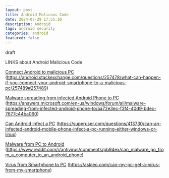 ```yaml
---
layout: post
title: Android Malicous Code
date: 2024-07-29 17:55:10
description: Android 
tags: android security
categories: android
featured: false
---
```


draft 

LINKS about Android Malicious Code


[Connect Android to malicious PC]: https://android.stackexchange.com/questions/257478/what-can-happen-if-you-connect-your-android-smartphone-to-a-malicious-pc/257489#257489 "https://android.stackexchange.com/questions/257478/what-can-happen-if-you-connect-your-android-smartphone-to-a-malicious-pc/257489#257489"
[Connect Android to malicious PC]
(https://android.stackexchange.com/questions/257478/what-can-happen-if-you-connect-your-android-smartphone-to-a-malicious-pc/257489#257489)


[Malware spreading from infected Android Phone to PC]: https://answers.microsoft.com/en-us/windows/forum/all/malware-spreading-from-infected-android-phone-to/aa72e3ec-f3f4-40d9-bdec-7677c44ba060 "https://answers.microsoft.com/en-us/windows/forum/all/malware-spreading-from-infected-android-phone-to/aa72e3ec-f3f4-40d9-bdec-7677c44ba060"
[Malware spreading from infected Android Phone to PC]
(https://answers.microsoft.com/en-us/windows/forum/all/malware-spreading-from-infected-android-phone-to/aa72e3ec-f3f4-40d9-bdec-7677c44ba060)


[Can Android infect a PC]: https://superuser.com/questions/413730/can-an-infected-android-mobile-phone-infect-a-pc-running-either-windows-or-linux "https://superuser.com/questions/413730/can-an-infected-android-mobile-phone-infect-a-pc-running-either-windows-or-linux"
[Can Android infect a PC]
(https://superuser.com/questions/413730/can-an-infected-android-mobile-phone-infect-a-pc-running-either-windows-or-linux)

[Malware from PC to Android]: https://www.reddit.com/r/antivirus/comments/pb94ex/can_malware_go_from_a_computer_to_an_android_phone/ "https://www.reddit.com/r/antivirus/comments/pb94ex/can_malware_go_from_a_computer_to_an_android_phone/"
[Malware from PC to Android]
(https://www.reddit.com/r/antivirus/comments/pb94ex/can_malware_go_from_a_computer_to_an_android_phone)


[Virus from Smartphone to PC]: https://askleo.com/can-my-pc-get-a-virus-from-my-smartphone/ "https://askleo.com/can-my-pc-get-a-virus-from-my-smartphone/"
[Virus from Smartphone to PC]
(https://askleo.com/can-my-pc-get-a-virus-from-my-smartphone)
